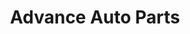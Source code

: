 ---
title: "Advance Auto Parts"
url: /mooresville/advance-auto-parts-morrison-plantation-parkway/
shop: Autoteile
---